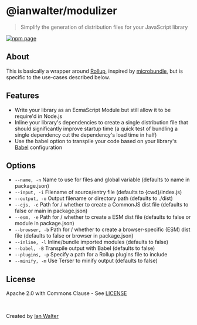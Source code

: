 # @ianwalter/modulizer
> Simplify the generation of distribution files for your JavaScript library

[![npm page][npmImage]][npmUrl]

## About

This is basically a wrapper around [Rollup][rollupUrl], inspired by
[microbundle][microbundleUrl], but is specific to the use-cases described below.

## Features

* Write your library as an EcmaScript Module but still allow it to be require'd
  in Node.js
* Inline your library's dependencies to create a single distribution file that
  should significantly improve startup time (a quick test of bundling a single
  dependency cut the dependency's load time in half)
* Use the babel option to transpile your code based on your library's
  [Babel][babelUrl] configuration

## Options

* `--name, -n`    Name to use for files and global variable (defaults to name in
                  package.json)
* `--input, -i`   Filename of source/entry file (defaults to {cwd}/index.js)
* `--output, -o`  Output filename or directory path (defaults to ./dist)
* `--cjs, -c`     Path for / whether to create a CommonJS dist file (defaults to
                  false or main in package.json)
* `--esm, -e`     Path for / whether to create a ESM dist file (defaults to
                  false or module in package.json)
* `--browser, -b` Path for / whether to create a browser-specific (ESM)
                  dist file (defaults to false or browser in package.json)
* `--inline, -l`  Inline/bundle imported modules (defaults to false)
* `--babel, -B`       Transpile output with Babel (defaults to false)
* `--plugins, -p` Specify a path for a Rollup plugins file to include
* `--minify, -m`  Use Terser to minify output (defaults to false)

## License

Apache 2.0 with Commons Clause - See [LICENSE][licenseUrl]

&nbsp;

Created by [Ian Walter](https://ianwalter.dev)

[npmImage]: https://img.shields.io/npm/v/@generates/modulizer.svg
[npmUrl]: https://www.npmjs.com/package/@generates/modulizer
[rollupUrl]: https://rollupjs.org/
[microbundleUrl]: https://github.com/developit/microbundle
[puppeteerUrl]: https://pptr.dev/
[babelUrl]: https://babeljs.io/
[licenseUrl]: https://github.com/ianwalter/dist/blob/master/LICENSE

